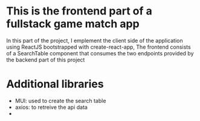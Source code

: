 # This is the frontend part of a fullstack game match app

In this part of the project, I emplement the client side of the application using ReactJS bootstrapped with create-react-app,
The frontend consists of a SearchTable component that consumes the two endpoints provided by the backend part of this project

# Additional libraries

- MUI: used to create the search table
- axios: to retreive the api data
-
